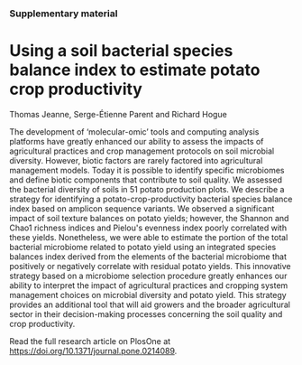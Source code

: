 ### Supplementary material

# Using a soil bacterial species balance index to estimate potato crop productivity

Thomas Jeanne, Serge-Étienne Parent and Richard Hogue

The development of ‘molecular-omic’ tools and computing analysis platforms have greatly enhanced our ability to assess the impacts of agricultural practices and crop management protocols on soil microbial diversity. However, biotic factors are rarely factored into agricultural management models. Today it is possible to identify specific microbiomes and define biotic components that contribute to soil quality. We assessed the bacterial diversity of soils in 51 potato production plots. We describe a strategy for identifying a potato-crop-productivity bacterial species balance index based on amplicon sequence variants. We observed a significant impact of soil texture balances on potato yields; however, the Shannon and Chao1 richness indices and Pielou's evenness index poorly correlated with these yields. Nonetheless, we were able to estimate the portion of the total bacterial microbiome related to potato yield using an integrated species balances index derived from the elements of the bacterial microbiome that positively or negatively correlate with residual potato yields. This innovative strategy based on a microbiome selection procedure greatly enhances our ability to interpret the impact of agricultural practices and cropping system management choices on microbial diversity and potato yield. This strategy provides an additional tool that will aid growers and the broader agricultural sector in their decision-making processes concerning the soil quality and crop productivity.

Read the full research article on PlosOne at https://doi.org/10.1371/journal.pone.0214089.
